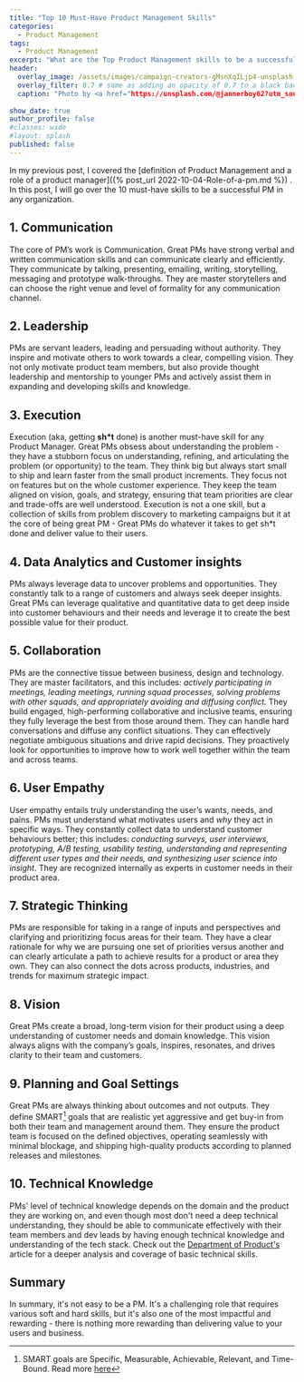 ```yaml
---
title: "Top 10 Must-Have Product Management Skills"
categories:
  - Product Management
tags:
  - Product Management
excerpt: "What are the Top Product Management skills to be a successful PM in any organization"
header:
  overlay_image: /assets/images/campaign-creators-gMsnXqILjp4-unsplash.jpeg
  overlay_filter: 0.7 # same as adding an opacity of 0.7 to a black background
  caption: "Photo by <a href="https://unsplash.com/@jannerboy62?utm_source=unsplash&utm_medium=referral&utm_content=creditCopyText">Nick Fewings</a> on <a href="https://unsplash.com/s/photos/success?utm_source=unsplash&utm_medium=referral&utm_content=creditCopyText">Unsplash</a>"
  
show_date: true
author_profile: false
#classes: wide
#layout: splash
published: false
---
```

<!-- 
"Photo credit: [**Nick Fewings**](https://unsplash.com/@jannerboy62?utm_source=unsplash&utm_medium=referral&utm_content=creditCopyText) on [Unsplash](https://unsplash.com/s/photos/success?utm_source=unsplash&utm_medium=referral&utm_content=creditCopyText)"
 -->


In my previous post, I covered the [definition of Product Management and a role of a product manager]({% post_url 2022-10-04-Role-of-a-pm.md %}) . In this post, I will go over the 10 must-have skills to be a successful PM in any organization. 

## 1. Communication

The core of PM’s work is Communication. Great PMs have strong verbal and written communication skills and can communicate clearly and efficiently. They communicate by talking, presenting, emailing, writing, storytelling, messaging and prototype walk-throughs. They are master storytellers and can choose the right venue and level of formality for any communication channel.

## 2. Leadership

PMs are servant leaders, leading and persuading without authority. They inspire and motivate others to work towards a clear, compelling vision. They not only motivate product team members, but also provide thought leadership and mentorship to younger PMs and actively assist them in expanding and developing skills and knowledge.

## 3. Execution

Execution (aka, getting **sh*t** done) is another must-have skill for any Product Manager. Great PMs obsess about understanding the problem - they have a stubborn focus on understanding, refining, and articulating the problem (or opportunity) to the team. They think big but always start small to ship and learn faster from the small product increments. They focus not on features but on the whole customer experience. They keep the team aligned on vision, goals, and strategy, ensuring that team priorities are clear and trade-offs are well understood. Execution is not a one skill, but a collection of skills from problem discovery to marketing campaigns but it at the core of being great PM - Great PMs do whatever it takes to get sh*t done and deliver value to their users.  

## 4. Data Analytics and Customer insights

PMs always leverage data to uncover problems and opportunities. They constantly talk to a range of customers and always seek deeper insights. Great PMs can leverage qualitative and quantitative data to get deep inside into customer behaviours and their needs and leverage it to create the best possible value for their product.

## 5. Collaboration

PMs are the connective tissue between business, design and technology. They are master facilitators, and this includes: *actively participating in meetings, leading meetings, running squad processes, solving problems with other squads, and appropriately avoiding and diffusing conflict.* They build engaged, high-performing collaborative and inclusive teams, ensuring they fully leverage the best from those around them. They can handle hard conversations and diffuse any conflict situations. They can effectively negotiate ambiguous situations and drive rapid decisions. They proactively look for opportunities to improve how to work well together within the team and across teams.

## 6. User Empathy

User empathy entails truly understanding the user’s wants, needs, and pains. PMs must understand what motivates users and *why* they act in specific ways. They constantly collect data to understand customer behaviours better; this includes: *conducting surveys, user interviews, prototyping, A/B testing, usability testing, understanding and representing different user types and their needs, and synthesizing user science into insight*. They are recognized internally as experts in customer needs in their product area.

## 7. Strategic Thinking

PMs are responsible for taking in a range of inputs and perspectives and clarifying and prioritizing focus areas for their team. They have a clear rationale for why we are pursuing one set of priorities versus another and can clearly articulate a path to achieve results for a product or area they own. They can also connect the dots across products, industries, and trends for maximum strategic impact.

## 8. Vision

Great PMs create a broad, long-term vision for their product using a deep understanding of customer needs and domain knowledge. This vision always aligns with the company’s goals, inspires, resonates, and drives clarity to their team and customers.

## 9. Planning and Goal Settings

Great PMs are always thinking about outcomes and not outputs. They define SMART[^1] goals that are realistic yet aggressive and get buy-in from both their team and management around them. They ensure the product team is focused on the defined objectives, operating seamlessly with minimal blockage, and shipping high-quality products according to planned releases and milestones.

## 10. Technical Knowledge

PMs' level of technical knowledge depends on the domain and the product they are working on, and even though most don't need a deep technical understanding, they should be able to communicate effectively with their team members and dev leads by having enough technical knowledge and understanding of the tech stack. Check out the [Department of Product\'s](https://www.departmentofproduct.com/blog/technology-skills-product-managers/) article for a deeper analysis and coverage of basic technical skills.   

## Summary

In summary, it's not easy to be a PM. It's a challenging role that requires various soft and hard skills, but it's also one of the most impactful and rewarding - there is nothing more rewarding than delivering value to your users and business. 



[^1]: SMART goals are Specific, Measurable, Achievable, Relevant, and Time-Bound. Read more [here](https://www.mindtools.com/pages/article/smart-goals.htm)

